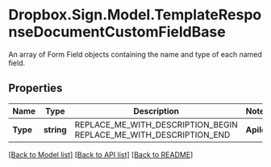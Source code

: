 # Dropbox.Sign.Model.TemplateResponseDocumentCustomFieldBase
An array of Form Field objects containing the name and type of each named field.

## Properties

Name | Type | Description | Notes
------------ | ------------- | ------------- | -------------
**Type** | **string** | REPLACE_ME_WITH_DESCRIPTION_BEGIN  REPLACE_ME_WITH_DESCRIPTION_END | **ApiId** | **string** | REPLACE_ME_WITH_DESCRIPTION_BEGIN The unique ID for this field. REPLACE_ME_WITH_DESCRIPTION_END | [optional] **Name** | **string** | REPLACE_ME_WITH_DESCRIPTION_BEGIN The name of the Custom Field. REPLACE_ME_WITH_DESCRIPTION_END | [optional] **Signer** | **string** | REPLACE_ME_WITH_DESCRIPTION_BEGIN The signer of the Custom Field. Can be &#x60;null&#x60; if field is a merge field (assigned to Sender). REPLACE_ME_WITH_DESCRIPTION_END | [optional] **X** | **int** | REPLACE_ME_WITH_DESCRIPTION_BEGIN The horizontal offset in pixels for this form field. REPLACE_ME_WITH_DESCRIPTION_END | [optional] **Y** | **int** | REPLACE_ME_WITH_DESCRIPTION_BEGIN The vertical offset in pixels for this form field. REPLACE_ME_WITH_DESCRIPTION_END | [optional] **Width** | **int** | REPLACE_ME_WITH_DESCRIPTION_BEGIN The width in pixels of this form field. REPLACE_ME_WITH_DESCRIPTION_END | [optional] **Height** | **int** | REPLACE_ME_WITH_DESCRIPTION_BEGIN The height in pixels of this form field. REPLACE_ME_WITH_DESCRIPTION_END | [optional] **Required** | **bool** | REPLACE_ME_WITH_DESCRIPTION_BEGIN Boolean showing whether or not this field is required. REPLACE_ME_WITH_DESCRIPTION_END | [optional] **Group** | **string** | REPLACE_ME_WITH_DESCRIPTION_BEGIN The name of the group this field is in. If this field is not a group, this defaults to &#x60;null&#x60;. REPLACE_ME_WITH_DESCRIPTION_END | [optional] 

[[Back to Model list]](../README.md#documentation-for-models) [[Back to API list]](../README.md#documentation-for-api-endpoints) [[Back to README]](../README.md)

